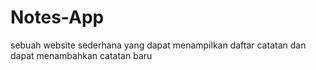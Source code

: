 # Notes-App
sebuah website sederhana yang dapat menampilkan daftar catatan dan dapat menambahkan catatan baru
